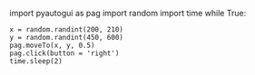 import pyautogui as pag
import random
import time
while True:

    x = random.randint(200, 210)
    y = random.randint(450, 600)
    pag.moveTo(x, y, 0.5)
    pag.click(button = 'right')
    time.sleep(2)
